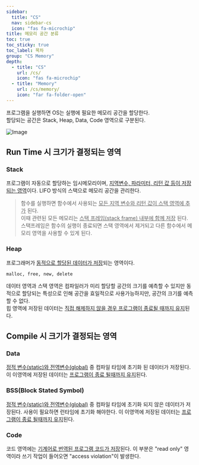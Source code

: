 ```yaml
---
sidebar:
  title: "CS"
  nav: sidebar-cs
  icon: "fas fa-microchip"
title: 메모리 공간 분류
toc: true
toc_sticky: true
toc_label: 목차
group: "CS Memory"
depth: 
  - title: "CS"
    url: /cs/
    icon: "fas fa-microchip"
  - title: "Memory"
    url: /cs/memory/
    icon: "far fa-folder-open"
---
```

프로그램을 실행하면 OS는 실행에 필요한 메모리 공간을 할당한다.  
할당되는 공간은 Stack, Heap, Data, Code 영역으로 구분된다.

![Image](https://drive.google.com/uc?export=view&id=1zmTs6_m0H2m9TCySQvY7qdDVeMm17L9Z)

## Run Time 시 크기가 결정되는 영역
### Stack
프로그램이 자동으로 할당하는 임시메모리이며, <u>지역변수, 파라미터, 리턴 값 등이 저장되는 영역</u>이다.  LIFO 방식의 스택으로 메모리 공간을 관리한다.

>함수를 실행하면 함수에서 사용되는 <u>모든 지역 변수와 리턴 값이 스택 영역에 추가</u> 된다.<br/>
이때 관련된 모든 메모리는 <u>스택 프레임(stack frame) 내부에 함께 저장</u> 된다.<br/>
스택프레임은 함수의 실행이 종료되면 스택 영역에서 제거되고 다른 함수에서 메모리 영역을 사용할 수 있게 된다.

### Heap
프로그래머가 <u>동적으로 할당된 데이터가 저장</u>되는 영역이다.

```
malloc, free, new, delete
```

데이터 영역과 스택 영역은 컴파일러가 미리 할당할 공간의 크기를 예측할 수 있지만 동적으로 할당되는 특성으로 인해 공간을 효일적으로 사용가능하지만, 공간의 크기를 예측할 수 없다.<br/>힙 영역에 저장된 데이터는 <u>직접 해제하지 않을 경우 프로그램이 종료될 때까지 유지</u>된다.

## Compile 시 크기가 결정되는 영역
### Data
<u>정적 변수(static)와 전역변수(global)</u> 중 컴파일 타임에 초기화 된 데이터가 저장된다. 이 이영역에 저장된 데이터는 <u>프로그램이 종료 될때까지 유지</u>된다. 

### BSS(Block Stated Symbol)
<u>정적 변수(static)와 전역변수(global)</u> 중 컴파일 타임에 초기화 되지 않은 데이터가 저장된다. 사용이 필요하면 런타임에 초기화 해야한다. 이 이영역에 저장된 데이터는 <u>프로그램이 종료 될때까지 유지</u>된다. 
    
### Code
코드 영역에는 <u>기계어로 번역된 프로그램 코드가 저장</u>된다. 이 부분은 "read only" 영역이라 쓰기 작업이 들어오면 "access violation"이 발생한다.
